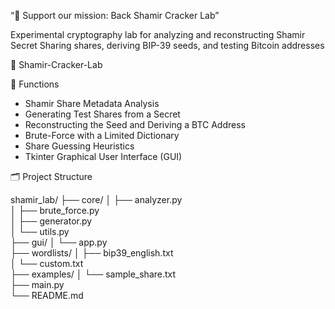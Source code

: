 “💚 Support our mission: Back Shamir Cracker Lab”

Experimental cryptography lab for analyzing and reconstructing Shamir Secret Sharing shares, 
deriving BIP-39 seeds, and testing Bitcoin addresses

🔐 Shamir-Cracker-Lab

🧠 Functions

- Shamir Share Metadata Analysis
- Generating Test Shares from a Secret
- Reconstructing the Seed and Deriving a BTC Address
- Brute-Force with a Limited Dictionary
- Share Guessing Heuristics
- Tkinter Graphical User Interface (GUI)

🗂️ Project Structure

shamir_lab/
├── core/
│   ├── analyzer.py         
│   ├── brute_force.py      
│   ├── generator.py        
│   └── utils.py            
├── gui/
│   └── app.py              
├── wordlists/
│   ├── bip39_english.txt   
│   └── custom.txt          
├── examples/
│   └── sample_share.txt    
├── main.py                 
└── README.md              


